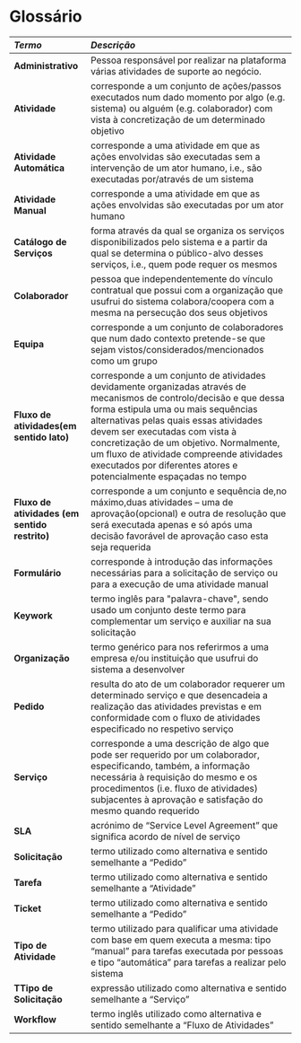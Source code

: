 # Glossário

| **_Termo_**                   	| **_Descrição_**                                           |                                       
|:------------------------|:----------------------------------------------------------------|
| **Administrativo** | Pessoa responsável por realizar na plataforma várias atividades de suporte ao negócio.|
| **Atividade** | corresponde a um conjunto de ações/passos executados num dado momento por algo (e.g.  sistema)  ou  alguém  (e.g.  colaborador)  com  vista  à  concretização  de  um  determinado objetivo | 
| **Atividade Automática** | corresponde a uma atividade em que as ações envolvidas são executadas sem a intervenção de um ator humano, i.e., são executadas por/através de um sistema |
| **Atividade Manual** | corresponde a uma atividade em que as ações envolvidas são executadas por um ator humano |
| **Catálogo de Serviços** | forma através da qual se organiza os serviços disponibilizados pelo sistema e a partir da qual se determina o público-alvo desses serviços, i.e., quem pode requer os mesmos |
| **Colaborador** | pessoa que independentemente do vínculo contratual que possui com a organização que usufrui do sistema colabora/coopera com a mesma na persecução dos seus objetivos |
| **Equipa** | corresponde a um conjunto de colaboradores que num dado contexto pretende-se que sejam vistos/considerados/mencionados como um grupo |
| **Fluxo  de atividades(em  sentido  lato)** | corresponde a um conjunto de atividades devidamente organizadas através de mecanismos de controlo/decisão e que dessa forma estipula uma ou mais sequências  alternativas  pelas  quais  essas  atividades  devem  ser  executadas com  vista  à concretização  de  um  objetivo.  Normalmente,  um  fluxo  de  atividade  compreende  atividades executados por diferentes atores e potencialmente espaçadas no tempo |
| **Fluxo de atividades (em sentido restrito)** | corresponde a um conjunto e sequência de,no máximo,duas atividades – uma de aprovação(opcional) e outra de resolução que será executada apenas e só após uma decisão favorável de aprovação caso esta seja requerida |
| **Formulário** | corresponde à introdução das informações necessárias para a solicitação de serviço ou para a execução de uma atividade manual |
| **Keywork** | termo inglês para "palavra-chave", sendo usado um conjunto deste termo para complementar um serviço e auxiliar na sua solicitação |
| **Organização** | termo genérico para nos referirmos a uma empresa e/ou instituição que usufrui do sistema a desenvolver |
| **Pedido** | resulta do ato de um colaborador requerer um determinado serviço e que desencadeia a realização das atividades previstas e em conformidade com o fluxo de atividades especificado no respetivo serviço |
| **Serviço** | corresponde  a  uma  descrição  de  algo  que  pode  ser  requerido  por  um  colaborador, especificando, também, a informação necessária à requisição do mesmo e os procedimentos (i.e. fluxo de atividades) subjacentes à aprovação e satisfação do mesmo quando requerido |
| **SLA** | acrónimo de “Service Level Agreement” que significa acordo de nível de serviço |
| **Solicitação** | termo utilizado como alternativa e sentido semelhante a “Pedido” |
| **Tarefa** | termo utilizado como alternativa e sentido semelhante a “Atividade” |
| **Ticket** | termo utilizado como alternativa e sentido semelhante a “Pedido” |
| **Tipo de Atividade** | termo utilizado para qualificar uma atividade com base em quem executa a mesma: tipo “manual” para tarefas executada por pessoas e tipo “automática” para tarefas a realizar pelo sistema |
| **TTipo de Solicitação** | expressão utilizado como alternativa e sentido semelhante a “Serviço” |
| **Workflow** | termo inglês utilizado como alternativa e sentido semelhante a “Fluxo de Atividades” |